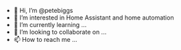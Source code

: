 - 👋 Hi, I’m @petebiggs
- 👀 I’m interested in Home Assistant and home automation
- 🌱 I’m currently learning ...
- 💞️ I’m looking to collaborate on ...
- 📫 How to reach me ...

<!---
petebiggs/petebiggs is a ✨ special ✨ repository because its `README.md` (this file) appears on your GitHub profile.
You can click the Preview link to take a look at your changes.
--->
